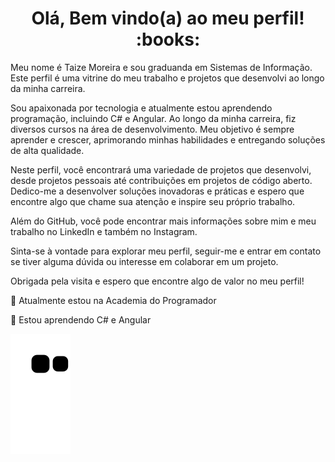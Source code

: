 <h1 align="center"> Olá, Bem vindo(a) ao meu perfil!  :books:</h1>

Meu nome é Taize Moreira e sou graduanda em Sistemas de Informação. Este perfil é uma vitrine do meu trabalho e projetos que desenvolvi ao longo da minha carreira.

Sou apaixonada por tecnologia e atualmente estou aprendendo programação, incluindo C# e Angular. Ao longo da minha carreira, fiz diversos cursos na área de desenvolvimento. Meu objetivo é sempre aprender e crescer, aprimorando minhas habilidades e entregando soluções de alta qualidade.

Neste perfil, você encontrará uma variedade de projetos que desenvolvi, desde projetos pessoais até contribuições em projetos de código aberto. Dedico-me a desenvolver soluções inovadoras e práticas e espero que encontre algo que chame sua atenção e inspire seu próprio trabalho.

Além do GitHub, você pode encontrar mais informações sobre mim e meu trabalho no LinkedIn e também no Instagram.

Sinta-se à vontade para explorar meu perfil, seguir-me e entrar em contato se tiver alguma dúvida ou interesse em colaborar em um projeto.

Obrigada pela visita e espero que encontre algo de valor no meu perfil!

🔭 Atualmente estou na Academia do Programador

🌱 Estou aprendendo C# e Angular
</br>


 ![Snake animation](https://github.com/taizemoreira/taizemoreira/blob/output/github-contribution-grid-snake.svg)
